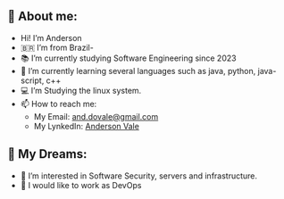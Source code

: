 ## 👋 About me:
 - Hi! I’m Anderson
 - 🇧🇷  I’m from Brazil-
 - 📚 I’m currently studying Software Engineering since 2023
 - 🌱 I’m currently learning several languages such as java, python, java-script, c++
 - 💻 I’m Studying the linux system.
 - 📫 How to reach me:
   - My Email: and.dovale@gmail.com
   - My LynkedIn: <a href="https://www.roblox.com/users/237972525/profile?friendshipSourceType=PlayerSearch" target="_blank">Anderson Vale</a>
   


## 🙌 My Dreams:
 - 👀 I’m interested in Software Security, servers and infrastructure.
 - 📌 I would like to work as DevOps
